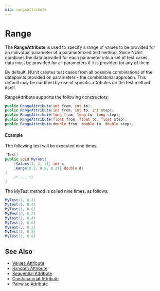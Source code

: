 ```yaml
---
uid: rangeattribute
---
```


# Range


The **RangeAttribute** is used to specify a range of values to be provided
for an individual parameter of a parameterized test method. Since
NUnit combines the data provided for each parameter into a set of
test cases, data must be provided for all parameters if it is
provided for any of them.

By default, NUnit creates test cases from all possible combinations
of the datapoints provided on parameters - the combinatorial approach.
This default may be modified by use of specific attributes on the
test method itself.

RangeAttribute supports the following constructors:

```csharp
public RangeAttribute(int from, int to);
public RangeAttribute(int from, int to, int step);
public RangeAttribute(long from, long to, long step);
public RangeAttribute(float from, float to, float step);
public RangeAttribute(double from, double to, double step);
```

#### Example

The following test will be executed nine times.

```csharp
[Test]
public void MyTest(
    [Values(1, 2, 3)] int x,
    [Range(0.2, 0.6, 0.2)] double d)
{
    /* ... */
}
```

The MyTest method is called nine times, as follows:

```csharp
MyTest(1, 0.2)
MyTest(1, 0.4)
MyTest(1, 0.6)
MyTest(2, 0.2)
MyTest(2, 0.4)
MyTest(2, 0.6)
MyTest(3, 0.2)
MyTest(3, 0.4)
MyTest(3, 0.6)
```

## See Also
 * [Values Attribute](values.md)
 * [Random Attribute](random.md)
 * [Sequential Attribute](sequential.md)
 * [Combinatorial Attribute](combinatorial.md)
 * [Pairwise Attribute](pairwise.md)
